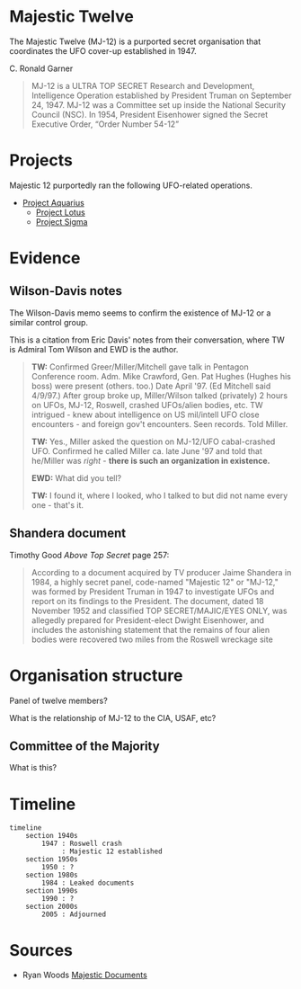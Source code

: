 # Majestic Twelve

The Majestic Twelve (MJ-12) is a purported secret organisation that coordinates the UFO cover-up established in 1947.

C. Ronald Garner
> MJ-12 is a ULTRA TOP SECRET Research and Development, Intelligence
Operation established by President Truman on September 24, 1947. MJ-12
was a Committee set up inside the National Security Council (NSC). In 1954, President Eisenhower
signed the Secret Executive Order, “Order Number 54-12”

# Projects

Majestic 12 purportedly ran the following UFO-related operations.

- [Project Aquarius](../projects/aquarius.md)
    * [Project Lotus](../projects/lotus.md)
    * [Project Sigma](../projects/sigma.md)

# Evidence

## Wilson-Davis notes

The Wilson-Davis memo seems to confirm the existence of MJ-12 or a similar control group.

This is a citation from Eric Davis' notes from their conversation, where TW is Admiral Tom Wilson and EWD is the author.

> **TW:** Confirmed Greer/Miller/Mitchell gave talk in Pentagon Conference room. Adm.
> Mike Crawford, Gen. Pat Hughes (Hughes his boss) were present (others. too.) Date
> April '97. (Ed Mitchell said 4/9/97.) After group broke up, Miller/Wilson talked
> (privately) 2 hours on UFOs, MJ-12, Roswell, crashed UFOs/alien bodies, etc. TW
> intrigued - knew about intelligence on US mil/intell UFO close encounters - and foreign
> gov't encounters. Seen records. Told Miller.
> 
> **TW:** Yes., Miller asked the question on MJ-12/UFO cabal-crashed UFO. Confirmed he
> called Miller ca. late June '97 and told that he/Miller was *right* - **there is such an
> organization in existence.**
>
> **EWD:** What did you tell?
>
> **TW:** I found it, where I looked, who I talked to but did not name every one - that's it.

## Shandera document

Timothy Good *Above Top Secret* page 257:
> According to a document acquired by TV producer Jaime Shandera in 1984, a highly secret panel, code-named "Majestic 12"
> or "MJ-12," was formed by President Truman in 1947 to investigate UFOs and report
> on its findings to the President. The document, dated 18 November 1952 and classified TOP SECRET/MAJIC/EYES ONLY,
> was allegedly prepared for President-elect Dwight Eisenhower, and includes the astonishing statement that the
> remains of four alien bodies were recovered two miles from the Roswell wreckage site

# Organisation structure

Panel of twelve members?

What is the relationship of MJ-12 to the CIA, USAF, etc?

## Committee of the Majority

What is this?

# Timeline

```mermaid
timeline
    section 1940s
        1947 : Roswell crash
             : Majestic 12 established
    section 1950s
        1950 : ?
    section 1980s
        1984 : Leaked documents
    section 1990s
        1990 : ?
    section 2000s
        2005 : Adjourned
```

# Sources

- Ryan Woods [Majestic Documents](https://majesticdocuments.com/)

